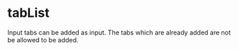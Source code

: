 # tabList

Input tabs can be added as input. 
The tabs which are already added are not be allowed to be added.
